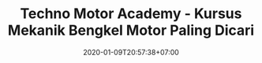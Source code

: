 ---
title: "Techno Motor Academy - Kursus Mekanik Bengkel Motor Paling Dicari"
date: 2020-01-09T20:57:38+07:00
draft: false
keywords: "kursus mekanik motor, kursus montir motor, kursus motor, kursus sepeda motor, kursus bengkel motor"
description: "Kursus mekanik sepeda motor paling dicari di Indonesia. Mari gabung menjadi montir sepeda motor handal bersama Techno Motor Academy"
layout: "home"
---